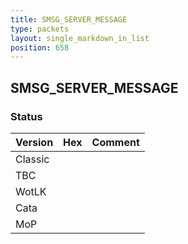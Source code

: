 ```yaml
---
title: SMSG_SERVER_MESSAGE
type: packets
layout: single_markdown_in_list
position: 658
---
```


## SMSG_SERVER_MESSAGE

### Status

Version | Hex | Comment
---------- | ---------- | ---------- 
Classic |  |  
TBC |  |  
WotLK |  |  
Cata |  |  
MoP |  |  